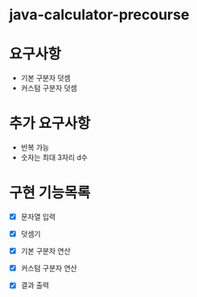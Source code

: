# java-calculator-precourse

# 요구사항
- 기본 구분자 덧셈
- 커스텀 구분자 덧셈

# 추가 요구사항
- 반복 가능
- 숫자는 최대 3자리 d수

# 구현 기능목록
- [X] 문자열 입력
- [X] 덧셈기
- [X] 기본 구분자 연산
- [X] 커스텀 구분자 연산
- [X] 결과 출력

